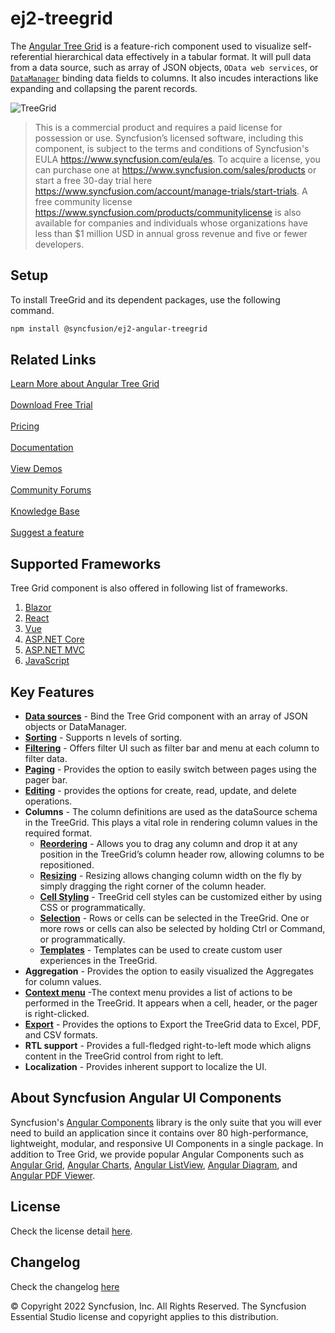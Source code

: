 # ej2-treegrid

The [Angular Tree Grid](https://www.syncfusion.com/angular-components/angular-tree-grid?utm_source=npm&utm_medium=listing&utm_campaign=angular-tree-grid-npm) is a feature-rich component used to visualize self-referential hierarchical data effectively in a tabular format. It will pull data from a data source, such as array of JSON objects, `OData web services`, or [`DataManager`](http://ej2.syncfusion.com/documentation/data) binding data fields to columns. It also incudes interactions like expanding and collapsing the parent records.

![TreeGrid](https://ej2.syncfusion.com/products/images/tree-grid/readme.png)

> This is a commercial product and requires a paid license for possession or use. Syncfusion’s licensed software, including this component, is subject to the terms and conditions of Syncfusion's EULA https://www.syncfusion.com/eula/es. To acquire a license, you can purchase one at https://www.syncfusion.com/sales/products or start a free 30-day trial here https://www.syncfusion.com/account/manage-trials/start-trials.
> A free community license <https://www.syncfusion.com/products/communitylicense> is also available for companies and individuals whose organizations have less than $1 million USD in annual gross revenue and five or fewer developers.

## Setup

To install TreeGrid and its dependent packages, use the following command.

```sh
npm install @syncfusion/ej2-angular-treegrid
```

## Related Links

[Learn More about Angular Tree Grid](https://www.syncfusion.com/angular-components/angular-tree-grid?utm_source=npm&utm_medium=listing&utm_campaign=angular-tree-grid-npm)<br/><br/>
[Download Free Trial](https://www.syncfusion.com/downloads/angular?utm_source=npm&utm_medium=listing&utm_campaign=angular-tree-grid-npm)<br/><br/>
[Pricing](https://www.syncfusion.com/sales/products/angular?utm_source=npm&utm_medium=listing&utm_campaign=angular-tree-grid-npm)<br/><br/>
[Documentation](https://ej2.syncfusion.com/angular/documentation/treegrid/getting-started/?utm_source=npm&utm_medium=listing&utm_campaign=angular-tree-grid-npm)<br/><br/>
[View Demos](https://ej2.syncfusion.com/angular/demos/#/material/treegrid/default?utm_source=npm&utm_medium=listing&utm_campaign=angular-tree-grid-npm)<br/><br/>
[Community Forums](https://www.syncfusion.com/forums/angular-components?utm_source=npm&utm_medium=listing&utm_campaign=angular-tree-grid-npm)<br/><br/>
[Knowledge Base](https://www.syncfusion.com/kb/angular-js2/treegrid?utm_source=npm&utm_medium=listing&utm_campaign=angular-tree-grid-npm)<br/><br/>
[Suggest a feature](https://www.syncfusion.com/feedback/angular?utm_source=npm&utm_medium=listing&utm_campaign=angular-tree-grid-npm)

## Supported Frameworks

Tree Grid component is also offered in following list of frameworks.

1. [Blazor](https://www.syncfusion.com/blazor-components/blazor-tree-grid?utm_source=npm&utm_medium=listing&utm_campaign=angular-tree-grid-npm)
2. [React](https://www.syncfusion.com/react-components/react-tree-grid?utm_source=npm&utm_medium=listing&utm_campaign=angular-tree-grid-npm)
2. [Vue](https://www.syncfusion.com/vue-components/vue-tree-grid?utm_source=npm&utm_medium=listing&utm_campaign=angular-tree-grid-npm)
3. [ASP.NET Core](https://www.syncfusion.com/aspnet-core-ui-controls/tree-grid?utm_source=npm&utm_medium=listing&utm_campaign=angular-tree-grid-npm)
4. [ASP.NET MVC](https://www.syncfusion.com/aspnet-mvc-ui-controls/tree-grid?utm_source=npm&utm_medium=listing&utm_campaign=angular-tree-grid-npm)
5. [JavaScript](https://www.syncfusion.com/javascript-ui-controls/js-tree-grid?utm_source=npm&utm_medium=listing&utm_campaign=angular-tree-grid-npm)

## Key Features

* [**Data sources**](https://ej2.syncfusion.com/angular/demos/#/material/treegrid/localdata) - Bind the Tree Grid component with an array of JSON objects or DataManager.
* [**Sorting**](https://ej2.syncfusion.com/angular/demos/#/material/treegrid/sorting) - Supports n levels of sorting.
* [**Filtering**](https://ej2.syncfusion.com/angular/demos/#/material/treegrid/filter) - Offers filter UI such as filter bar and menu at each column to filter data.
* [**Paging**](https://ej2.syncfusion.com/angular/demos/#/material/treegrid/default-paging) - Provides the option to easily switch between pages using the pager bar.
* [**Editing**](https://ej2.syncfusion.com/angular/demos/#/material/treegrid/inlineediting) - provides the options for create, read, update, and delete operations.
* **Columns** - The column definitions are used as the dataSource schema in the TreeGrid. This plays a vital role in rendering column values in the required format.
  * [**Reordering**](https://ej2.syncfusion.com/angular/demos/#/material/treegrid/reorder) - Allows you to drag any column and drop it at any position in the TreeGrid’s column header row, allowing columns to be repositioned.
  * [**Resizing**](https://ej2.syncfusion.com/angular/demos/#/material/treegrid/resizing) - Resizing allows changing column width on the fly by simply dragging the right corner of the column header.
  * [**Cell Styling**](https://ej2.syncfusion.com/angular/demos/#/material/treegrid/conditionalformatting) - TreeGrid cell styles can be customized either by using CSS or programmatically.
  * [**Selection**](https://ej2.syncfusion.com/angular/demos/#/material/treegrid/selection) - Rows or cells can be selected in the TreeGrid. One or more rows or cells can also be selected by holding Ctrl or Command, or programmatically.
  * [**Templates**](https://ej2.syncfusion.com/angular/demos/#/material/treegrid/columntemplate) - Templates can be used to create custom user experiences in the TreeGrid.
* **Aggregation** - Provides the option to easily visualized the Aggregates for column values.
* [**Context menu**](https://ej2.syncfusion.com/angular/demos/#/material/treegrid/contextmenu-default) -The context menu provides a list of actions to be performed in the TreeGrid. It appears when a cell, header, or the pager is right-clicked.
* [**Export**](https://ej2.syncfusion.com/angular/demos/#/material/treegrid/exporting-default) - Provides the options to Export the TreeGrid data to Excel, PDF, and CSV formats.
* **RTL support** - Provides a full-fledged right-to-left mode which aligns content in the TreeGrid control from right to left.
* **Localization** - Provides inherent support to localize the UI.

## About Syncfusion Angular UI Components
Syncfusion's [Angular Components](https://www.syncfusion.com/angular-components?utm_source=npm&utm_medium=listing&utm_campaign=angular-tree-grid-npm) library is the only suite that you will ever need to build an application since it contains over 80 high-performance, lightweight, modular, and responsive UI Components in a single package. In addition to Tree Grid, we provide popular Angular Components such as [Angular Grid](https://www.syncfusion.com/angular-components/angular-grid?utm_source=npm&utm_medium=listing&utm_campaign=angular-tree-grid-npm), [Angular Charts](https://www.syncfusion.com/angular-components/angular-charts?utm_source=npm&utm_medium=listing&utm_campaign=angular-tree-grid-npm), [Angular ListView](https://www.syncfusion.com/angular-components/angular-listview?utm_source=npm&utm_medium=listing&utm_campaign=angular-tree-grid-npm), [Angular Diagram](https://www.syncfusion.com/angular-components/angular-diagram?utm_source=npm&utm_medium=listing&utm_campaign=angular-tree-grid-npm), and [Angular PDF Viewer](https://www.syncfusion.com/angular-components/angular-pdf-viewer?utm_source=npm&utm_medium=listing&utm_campaign=angular-tree-grid-npm).

## License

Check the license detail [here](https://github.com/syncfusion/ej2-angular-ui-components/blob/master/license?utm_source=npm&utm_campaign=grid).

## Changelog

Check the changelog [here](https://github.com/syncfusion/ej2-angular-ui-components/blob/master/components/treegrid/CHANGELOG.md?utm_source=npm&utm_campaign=grid)

&copy; Copyright 2022 Syncfusion, Inc. All Rights Reserved. The Syncfusion Essential Studio license and copyright applies to this distribution.